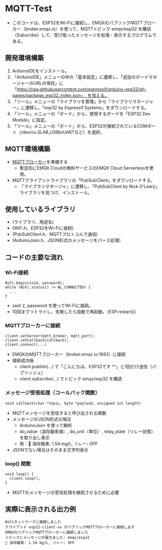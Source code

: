 # MQTT-Test
- このコードは、ESP32をWi-Fiに接続し、EMQXのパブリックMQTTブローカー（broker.emqx.io）を使って、MQTTトピック emqx/esp32 を購読（Subscribe）して、受け取ったメッセージを処理・表示するプログラムである。
## 開発環境構築
1. ArduinoIDEをインストール。
2. 「ArduinoIDE」メニューの中の「基本設定」に遷移し、「追加のボードマネージャーのURLの項目」に「https://raw.githubusercontent.com/espressif/arduino-esp32/gh-pages/package_esp32_index.json」　を加える。
3. 「ツール」メニューの「ライブラリを管理」から「ライブラリマネージャー」に遷移し、「esp32 by Espressif Systems」をダウンロードする。
4. 「ツール」メニューの「ボード」から、使用するボードを「ESP32 Dev Module」に指定。
5. 「ツール」メニューの「ポート」から、ESP32が接続されているCOMポート（/dev/cu.SLAB_USBtoUARTなど）を選択。
## MQTT環境構築
- [MQTTブローカー](https://www.emqx.com/ja/cloud)を準備する
  - 暫定的にEMQX Cloudの無料サービスのEMQX Cloud Serverlessを使用。
- MQTTクライアントライブラリの「PubSubClient」をダウンロードする。
  - 「ライブラリマネージャ」に遷移し、「PubSubClient by Nick O'Leary」ライブラリを見つけ、インストール。 
## 使用しているライブラリ 
-  (ライブラリ、用途名)
-  (WiFi.h、ESP32をWi-Fiに接続)
-  (PubSubClient.h、MQTTプロトコルで通信)
-  (ArduinoJson.h、JSON形式のメッセージをパース処理）
## コードの主要な流れ
### Wi-Fi接続
```
WiFi.begin(ssid, password);
while (WiFi.status() != WL_CONNECTED) {
  ...
}
```
- ssid と password を使ってWi-Fiに接続。
- 10回までリトライし、失敗したら自動で再起動。（ESP.restart()）
### MQTTブローカーに接続
```
client.setServer(mqtt_broker, mqtt_port);
client.setCallback(callback);
client.connect(...)
```
- EMQXのMQTTブローカー（broker.emqx.io:1883）に接続
- 接続成功後
  - client.publish(...) で「こんにちは、ESP32です ^^」と1回だけ送信（パブリッシュ）
  - client.subscribe(...) でトピック emqx/esp32 を購読
### メッセージ受信処理（コールバック関数）
```
void callback(char *topic, byte *payload, unsigned int length)
```
- MQTTメッセージを受信すると呼び出される関数
- メッセージがJSON形式の場合
  - ArduinoJson を使って解析
  - do_value（溶存酸素値）, do_unit（単位）, relay_state（リレー状態）を取り出し表示
  - 例：🌊 溶存酸素: 1.54 mg/L, リレー: OFF
- JSONでない場合はそのまま文字列表示
### loop() 関数
```
void loop() {
  client.loop();
}
```
- MQTTのメッセージの受信処理を継続させるために必要
## 実際に表示される出力例
```
WiFiネットワークに接続しました
クライアント esp32-client-xx がパブリックMQTTブローカーに接続します
EMQXのパブリックMQTTブローカーに接続しました
トピックにメッセージが届きました: emqx/esp32
🌊 溶存酸素: 1.54 mg/L, リレー: OFF
```

